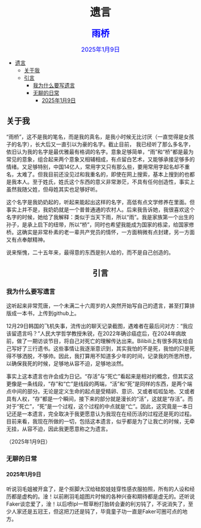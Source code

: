 # <center>遗言</center>

**<font size=5 color='blue'><center>雨桥</center></font>**

<font size=3 color='blue'><center>2025年1月9日</center></font>

- [遗言](#遗言)
  - [关于我](#关于我)
  - [引言](#引言)
    - [我为什么要写遗言](#我为什么要写遗言)
    - [无聊的日常](#无聊的日常)
      - [2025年1月9日](#2025年1月9日)

## 关于我

“雨桥”，这不是我的笔名，而是我的真名，是我小时候无比讨厌（一直觉得是女孩子的名字），长大后又一直引以为豪的名字。截止目前， 我已经听了那么多名字，依旧认为我的名字是最优雅最有格调的名字。意象足够简单，“雨”和“桥”都是最为常见的意象，组合起来两个意象又相辅相成，有点留白艺术，又能够承接足够多的情绪。又足够特别，中国14亿人，常用字又只有那么些，要用常用字起名却不重名，太难了。但我目前还没见过和我重名的，即使在网上搜索，基本上搜到的也都是我本人。至于姓氏，姓氏这个东西的意义非常渺茫，不具有任何创造性，事实上虽然我随父姓，但母姓其实也足够好听。

这个名字是我奶奶起的，听起来能起出这样的名字，高低有点文学修养在里面。但事实上并不是，我奶奶就是一个普普通通的农村人。后来我告诉她，我很喜欢这个名字的时候，她给了我解释：类似于当天下雨，所以“雨”。我是家族第一个出生的孙子，是承上启下的纽带，所以“桥”，同时也希望我能成为国家的栋梁，给国家修桥。这确实是非常朴素的老一辈共产党员的情怀，一方面稍微有点封建，另一方面又有点奉献精神。

说来惭愧，二十五年来，最得意的东西是别人给的，而不是自己创造的。

## <center>引言</center>

### 我为什么要写遗言

这听起来非常荒唐，一个未满二十六周岁的人突然开始写自己的遗言，甚至打算排版成一本书，上传到github上。

12月29日韩国的飞机失事，流传出的聊天记录截图，遇难者在最后问对方：“我应该留遗言吗？”人民大学哲学教授朱锐，在2022年确诊癌症后，在2024年病故前，做了一期访谈节目，将自己对死亡的理解传达出来。Bilibili上有很多网友给自己写好了三行遗书。这些事情让我逐渐意识到，其实我怕的不是死，我怕的只是死得不够洒脱，不够帅。因此，我打算用不知道多少年的时间，记录我的所思所想，以确保我死的时候，足够地从容不迫，足够地淡然。

事实上这本遗言也许会成为日记。“存活”与“死亡”看起来是相对的概念，但其实这更像是一条线段，“存”和“亡”是线段的两端，“活”和“死”是同样的东西，是两个端点中间的部分。无论是定义生命的起点是受精卵、意识、又或者呱呱坠地、又或者具有人权，“存”都是一个瞬间，接下来的部分就是漫长的“活”，这就是“存活”。而对于“死亡”，“死”是一个过程，这个过程的中点就是“亡”。因此，这究竟是一本日记还是一本遗言，完全取决于我更愿意认为我现在在经历活的过程还是死的过程。目前来看，我现在所做的一切，包括这本遗言，似乎都是为了让我亡的时候，无牵无挂，从容不迫，因此我更愿意称之为遗言。


（2025年1月9日）

### 无聊的日常

#### 2025年1月9日

听说羽毛姐被开盒了，是个抠脚大汉给硅胶娃娃穿性感衣服拍照，所有的人设和经历都是虚构的。淦！以前刷羽毛姐图片时候的各种兴奋和期待都是虚无的。还听说Faker谈恋爱了，淦！以后喷lpl一帮草粉打胎转会妻的利刃钝了，不说消失了，至少人家还是五冠王，但这把刀还是钝了，毕竟童子功一直是Faker可圈可点的地方。
